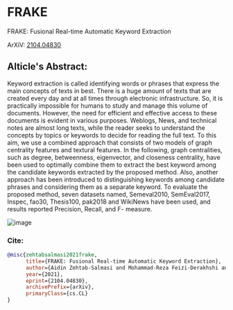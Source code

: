 # FRAKE
FRAKE: Fusional Real-time Automatic Keyword Extraction

ArXiV: [2104.04830](https://arxiv.org/abs/2104.04830)

## Alticle's Abstract:
Keyword extraction is called identifying words or phrases that express the main concepts of texts in best. There is a huge amount of texts that are created every day and at all times through electronic infrastructure. So, it is practically impossible for humans to study and manage this volume of documents. However, the need for efficient and effective access to these documents is evident in various purposes. Weblogs, News, and technical notes are almost long texts, while the reader seeks to understand the concepts by topics or keywords to decide for reading the full text. To this aim, we use a combined approach that consists of two models of graph centrality features and textural features. In the following, graph centralities, such as degree, betweenness, eigenvector, and closeness centrality, have been used to optimally combine them to extract the best keyword among the candidate keywords extracted by the proposed method. Also, another approach has been introduced to distinguishing keywords among candidate phrases and considering them as a separate keyword. To evaluate the proposed method, seven datasets named, Semeval2010, SemEval2017, Inspec, fao30, Thesis100, pak2018 and WikiNews have been used, and results reported Precision, Recall, and F- measure.

![image](https://user-images.githubusercontent.com/44108907/136210555-df8240ef-bc5a-467f-bfb0-9b7c32155595.png)


### Cite:
```bib
@misc{zehtabsalmasi2021frake,
      title={FRAKE: Fusional Real-time Automatic Keyword Extraction}, 
      author={Aidin Zehtab-Salmasi and Mohammad-Reza Feizi-Derakhshi and Mohamad-Ali Balafar},
      year={2021},
      eprint={2104.04830},
      archivePrefix={arXiv},
      primaryClass={cs.CL}
}
